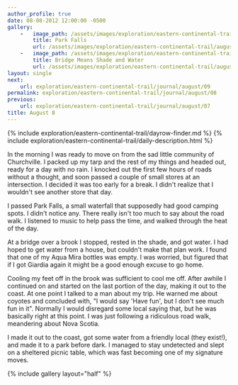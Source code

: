 ```yaml
---
author_profile: true
date: 08-08-2012 12:00:00 -0500
gallery:
    -   image_path: /assets/images/exploration/eastern-continental-trail/august/small/8-1.jpg
        title: Park Falls
        url: /assets/images/exploration/eastern-continental-trail/august/large/8-1.jpg
    -   image_path: /assets/images/exploration/eastern-continental-trail/august/small/8-2.jpg
        title: Bridge Means Shade and Water
        url: /assets/images/exploration/eastern-continental-trail/august/large/8-2.jpg
layout: single
next:
    url: exploration/eastern-continental-trail/journal/august/09
permalink: exploration/eastern-continental-trail/journal/august/08
previous:
    url: exploration/eastern-continental-trail/journal/august/07
title: August 8
---
```

{% include exploration/eastern-continental-trail/dayrow-finder.md %}
{% include exploration/eastern-continental-trail/daily-description.html %}

In the morning I was ready to move on from the sad little community of Churchville. I packed up my tarp and the rest of my things and headed out, ready for a day with no rain. I knocked out the first few hours of roads without a thought, and soon passed a couple of small stores at an intersection. I decided it was too early for a break. I didn't realize that I wouldn't see another store that day.

I passed Park Falls, a small waterfall that supposedly had good camping spots. I didn't notice any. There really isn't too much to say about the road walk. I listened to music to help pass the time, and walked through the heat of the day.

At a bridge over a brook I stopped, rested in the shade, and got water. I had hoped to get water from a house, but couldn't make that plan work. I found that one of my Aqua Mira bottles was empty. I was worried, but figured that if I got Giardia again it might be a good enough excuse to go home.

Cooling my feet off in the brook was sufficient to cool me off. After awhile I continued on and started on the last portion of the day, making it out to the coast. At one point I talked to a man about my trip. He warned me about coyotes and concluded with, "I would say 'Have fun', but I don't see much fun in it". Normally I would disregard some local saying that, but he was basically right at this point. I was just following a ridiculous road walk, meandering about Nova Scotia.

I made it out to the coast, got some water from a friendly local (they exist!), and made it to a park before dark. I managed to stay undetected and slept on a sheltered picnic table, which was fast becoming one of my signature moves.

{% include gallery layout="half" %}